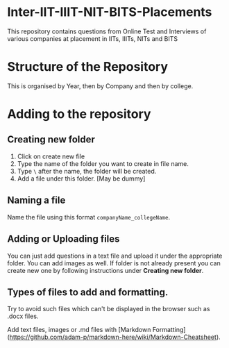 # Inter-IIT-IIIT-NIT-BITS-Placements
This repository contains questions from Online Test and Interviews of various companies at placement in IITs, IIITs, NITs and BITS

# Structure of the Repository
This is organised by Year, then by Company and then by college.

# Adding to the repository
## Creating new folder
1. Click on create new file
2. Type the name of the folder you want to create in file name.
3. Type `\` after the name, the folder will be created.
4. Add a file under this folder. [May be dummy]

## Naming a file
Name the file using this format `companyName_collegeName`.

## Adding or Uploading files
You can just add questions in a text file and upload it under the appropriate folder. You can add images as well. If folder is not already present you can create new one by following instructions under **Creating new folder**.

## Types of files to add and formatting.
Try to avoid such files which can't be displayed in the browser such as .docx files. 

Add text files, images or .md files with [Markdown Formatting] (https://github.com/adam-p/markdown-here/wiki/Markdown-Cheatsheet).
